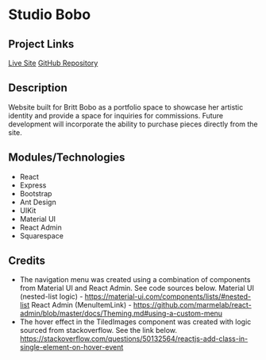 # Studio Bobo

## Project Links

[Live Site](https://glacial-scrubland-84963.herokuapp.com/)
[GitHub Repository](https://github.com/svivoli/Studio-By-Bobo)

## Description

Website built for Britt Bobo as a portfolio space to showcase her artistic identity and provide a space for inquiries for commissions. Future development will incorporate the ability to purchase pieces directly from the site.

## Modules/Technologies

- React
- Express
- Bootstrap
- Ant Design
- UIKit
- Material UI
- React Admin
- Squarespace

## Credits

- The navigation menu was created using a combination of components from Material UI and React Admin.
See code sources below.
Material UI (nested-list logic) - https://material-ui.com/components/lists/#nested-list
React Admin (MenuItemLink) - https://github.com/marmelab/react-admin/blob/master/docs/Theming.md#using-a-custom-menu
- The hover effect in the TiledImages component was created with logic sourced from stackoverflow.
See the link below.
https://stackoverflow.com/questions/50132564/reactjs-add-class-in-single-element-on-hover-event

